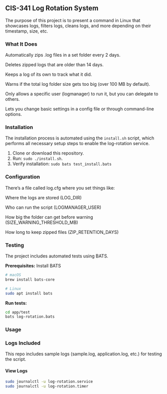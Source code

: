 ## CIS-341 Log Rotation System

The purpose of this project is to present a command in Linux that showcases
logs, filters logs, cleans logs, and more depending on their timestamp, size, etc.

### What It Does
Automatically zips .log files in a set folder every 2 days.

Deletes zipped logs that are older than 14 days.

Keeps a log of its own to track what it did.

Warns if the total log folder size gets too big (over 100 MB by default).

Only allows a specific user (logmanager) to run it, but you can delegate to others.

Lets you change basic settings in a config file or through command-line options.

### Installation

The installation process is automated using the `install.sh` script, which performs all necessary setup steps to enable the log-rotation service.

1. Clone or download this repository.
2. Run: `sudo ./install.sh`.
3. Verify installation: `sudo bats test_install.bats`

### Configuration
There’s a file called log.cfg where you set things like:

Where the logs are stored (LOG_DIR)

Who can run the script (LOGMANAGER_USER)

How big the folder can get before warning (SIZE_WARNING_THRESHOLD_MB)

How long to keep zipped files (ZIP_RETENTION_DAYS)

### Testing

The project includes automated tests using BATS.

**Prerequisites:** Install BATS
```bash
# macOS
brew install bats-core

# Linux
sudo apt install bats
```

**Run tests:**
```bash
cd app/test
bats log-rotation.bats
```

### Usage

### Logs Included
This repo includes sample logs (sample.log, application.log, etc.) for testing the script.

#### View Logs

```bash
sudo journalctl -u log-rotation.service
sudo journalctl -u log-rotation.timer
```


